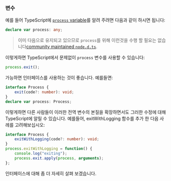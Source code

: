 ### 변수

예를 들어 TypeScript에 [`process` variable](https://nodejs.org/api/process.html)를 알려 주려면 다음과 같이 하시면 됩니다:

```ts
declare var process: any;
```

> 이미 다음으로 유지되고 있으므로 `process`를 위해 이런것을 수행 할 필요는 없습니다[community maintained `node.d.ts`](https://github.com/DefinitelyTyped/DefinitelyTyped/blob/master/types/node/index.d.ts).

이렇게하면 TypeScript에서 문제없이 `process` 변수를 사용할 수 있습니다:

```ts
process.exit();
```

가능하면 인터페이스를 사용하는 것이 좋습니다. 예를들면:

```ts
interface Process {
    exit(code?: number): void;
}
declare var process: Process;
```

이렇게하면 다른 사람들이 이러한 전역 변수의 본질을 확장하면서도 그러한 수정에 대해 TypeScript에 알릴 수 있습니다. 예를들어, exitWithLogging 함수를 추가 한 다음 사례를 고려해보십시오:

```ts
interface Process {
    exitWithLogging(code?: number): void;
}
process.exitWithLogging = function() {
    console.log("exiting");
    process.exit.apply(process, arguments);
};
```

인터페이스에 대해 좀 더 자세히 살펴 보겠습니다.
